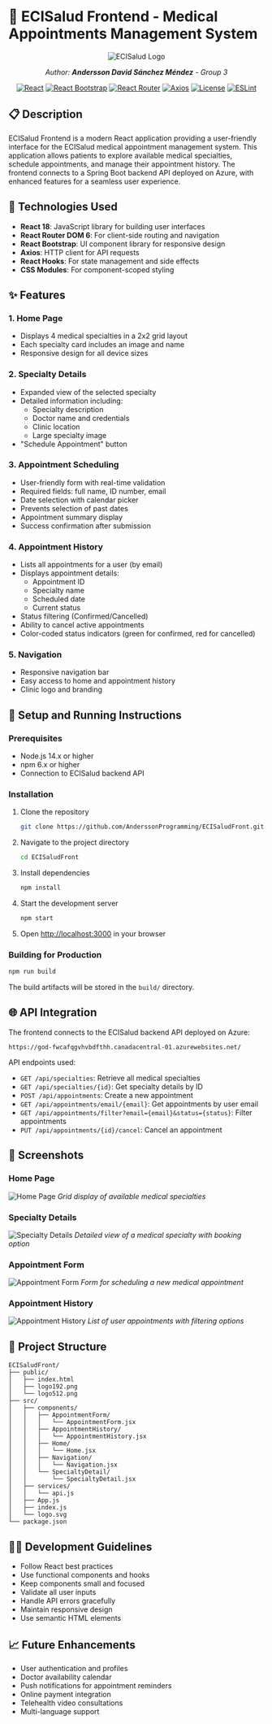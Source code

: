 # 🏥 ECISalud Frontend - Medical Appointments Management System

<div align="center">
  
  ![ECISalud Logo](src/assets/images/logo.svg)
  
  _Author: **Andersson David Sánchez Méndez** - Group 3_
  
  [![React](https://img.shields.io/badge/React-18.2.0-blue.svg)](https://reactjs.org/)
  [![React Bootstrap](https://img.shields.io/badge/React%20Bootstrap-2.7.4-purple.svg)](https://react-bootstrap.github.io/)
  [![React Router](https://img.shields.io/badge/React%20Router-6.11.2-red.svg)](https://reactrouter.com/)
  [![Axios](https://img.shields.io/badge/Axios-1.4.0-green.svg)](https://axios-http.com/)
  [![License](https://img.shields.io/badge/License-Apache%202.0-blue.svg)](https://opensource.org/licenses/Apache-2.0)
  [![ESLint](https://img.shields.io/badge/ESLint-8.44.0-4B32C3?logo=eslint)](https://eslint.org/)
  
</div>

## 📋 Description

ECISalud Frontend is a modern React application providing a user-friendly interface for the ECISalud medical appointment management system. This application allows patients to explore available medical specialties, schedule appointments, and manage their appointment history. The frontend connects to a Spring Boot backend API deployed on Azure, with enhanced features for a seamless user experience.

## 🔧 Technologies Used

- **React 18**: JavaScript library for building user interfaces
- **React Router DOM 6**: For client-side routing and navigation
- **React Bootstrap**: UI component library for responsive design
- **Axios**: HTTP client for API requests
- **React Hooks**: For state management and side effects
- **CSS Modules**: For component-scoped styling

## ✨ Features

### 1. **Home Page** 
- Displays 4 medical specialties in a 2x2 grid layout
- Each specialty card includes an image and name
- Responsive design for all device sizes

### 2. **Specialty Details**
- Expanded view of the selected specialty
- Detailed information including:
  - Specialty description
  - Doctor name and credentials
  - Clinic location
  - Large specialty image
- "Schedule Appointment" button

### 3. **Appointment Scheduling**
- User-friendly form with real-time validation
- Required fields: full name, ID number, email
- Date selection with calendar picker
- Prevents selection of past dates
- Appointment summary display
- Success confirmation after submission

### 4. **Appointment History**
- Lists all appointments for a user (by email)
- Displays appointment details:
  - Appointment ID
  - Specialty name
  - Scheduled date
  - Current status
- Status filtering (Confirmed/Cancelled)
- Ability to cancel active appointments
- Color-coded status indicators (green for confirmed, red for cancelled)

### 5. **Navigation**
- Responsive navigation bar
- Easy access to home and appointment history
- Clinic logo and branding

## 🚀 Setup and Running Instructions

### Prerequisites
- Node.js 14.x or higher
- npm 6.x or higher
- Connection to ECISalud backend API

### Installation

1. Clone the repository
   ```bash
   git clone https://github.com/AnderssonProgramming/ECISaludFront.git
   ```

2. Navigate to the project directory
   ```bash
   cd ECISaludFront
   ```

3. Install dependencies
   ```bash
   npm install
   ```

4. Start the development server
   ```bash
   npm start
   ```

5. Open [http://localhost:3000](http://localhost:3000) in your browser

### Building for Production

```bash
npm run build
```

The build artifacts will be stored in the `build/` directory.

## 🌐 API Integration

The frontend connects to the ECISalud backend API deployed on Azure:
```
https://god-fwcafqgvhvbdfthh.canadacentral-01.azurewebsites.net/
```

API endpoints used:
- `GET /api/specialties`: Retrieve all medical specialties
- `GET /api/specialties/{id}`: Get specialty details by ID
- `POST /api/appointments`: Create a new appointment
- `GET /api/appointments/email/{email}`: Get appointments by user email
- `GET /api/appointments/filter?email={email}&status={status}`: Filter appointments
- `PUT /api/appointments/{id}/cancel`: Cancel an appointment

## 📸 Screenshots

### Home Page

![Home Page](src/assets/home-page.png)
*Grid display of available medical specialties*

### Specialty Details
![Specialty Details](src/assets/specialty-details.png)
*Detailed view of a medical specialty with booking option*

### Appointment Form
![Appointment Form](src/assets/appointment-form.png)
*Form for scheduling a new medical appointment*

### Appointment History
![Appointment History](src/assets/appointment-history.png)
*List of user appointments with filtering options*

## 📂 Project Structure

```
ECISaludFront/
├── public/
│   ├── index.html
│   ├── logo192.png
│   └── logo512.png
├── src/
│   ├── components/
│   │   ├── AppointmentForm/
│   │   │   └── AppointmentForm.jsx
│   │   ├── AppointmentHistory/
│   │   │   └── AppointmentHistory.jsx
│   │   ├── Home/
│   │   │   └── Home.jsx
│   │   ├── Navigation/
│   │   │   └── Navigation.jsx
│   │   └── SpecialtyDetail/
│   │       └── SpecialtyDetail.jsx
│   ├── services/
│   │   └── api.js
│   ├── App.js
│   ├── index.js
│   └── logo.svg
└── package.json
```

## 👨‍💻 Development Guidelines

- Follow React best practices
- Use functional components and hooks
- Keep components small and focused
- Validate all user inputs
- Handle API errors gracefully
- Maintain responsive design
- Use semantic HTML elements

## 📈 Future Enhancements

- User authentication and profiles
- Doctor availability calendar
- Push notifications for appointment reminders
- Online payment integration
- Telehealth video consultations
- Multi-language support
